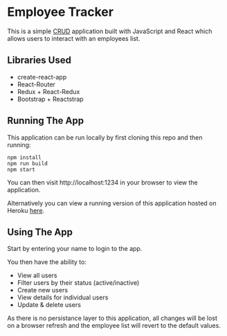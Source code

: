 # Employee Tracker
This is a simple [CRUD](https://en.wikipedia.org/wiki/Create,_read,_update_and_delete) application built with JavaScript and React which allows users to interact with an employees list.

## Libraries Used
* create-react-app
* React-Router
* Redux + React-Redux
* Bootstrap + Reactstrap

## Running The App
This application can be run locally by first cloning this repo and then running:

```
npm install
npm run build
npm start
```

You can then visit http://localhost:1234 in your browser to view the application.

Alternatively you can view a running version of this application hosted on Heroku [here](https://employeetrackertool.herokuapp.com/login).

## Using The App
Start by entering your name to login to the app. 

You then have the ability to:

* View all users
* Filter users by their status (active/inactive)
* Create new users
* View details for individual users
* Update & delete users

As there is no persistance layer to this application, all changes will be lost on a browser refresh and the employee list will revert to the default values.